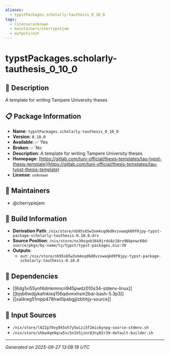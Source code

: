 ```yaml
---
aliases:
  - typstPackages.scholarly-tauthesis_0_10_0
tags:
  - license/unknown
  - maintainers/cherrypiejam
  - outputs/out
---
```


# typstPackages.scholarly-tauthesis_0_10_0

## 📝 Description

A template for writing Tampere University theses

## 📋 Package Information

- **Name**: `typstPackages.scholarly-tauthesis_0_10_0`
- **Version**: `0.10.0`
- **Available**: ✅ Yes
- **Broken**: ✅ No
- **Description**: A template for writing Tampere University theses
- **Homepage**: [https://gitlab.com/tuni-official/thesis-templates/tau-typst-thesis-template](https://gitlab.com/tuni-official/thesis-templates/tau-typst-thesis-template)
- **License**: `unknown`
## 👥 Maintainers

- @cherrypiejam


## 🔧 Build Information

- **Derivation Path**: `/nix/store/nb95s65w3xm4sqd6d0vzvwaqk09f0jpy-typst-package-scholarly-tauthesis-0.10.0.drv`
- **Source Position**: `/nix/store/ns30sqxb36k8jrds8z18rv96bpnwc60d-source/pkgs/by-name/ty/typst/typst-packages.nix:39`
- **Outputs**:
  - `out`:  `/nix/store/nb95s65w3xm4sqd6d0vzvwaqk09f0jpy-typst-package-scholarly-tauthesis-0.10.0`

## 🔗 Dependencies

- [[6dg1vi55ynf4dmkmmcn945pwdz010s34-stdenv-linux]]
- [[bjsb6wdjykafnkixq156qdvmxhsm2bai-bash-5.3p3]]
- [[xalikwg51mpp478hwl0pabgjjlzbhhjy-source]]

## 📁 Input Sources

- `/nix/store/l622p70vy8k5sh7y5wizi5f2mic6ynpg-source-stdenv.sh`
- `/nix/store/shkw4qm9qcw5sc5n1k5jznc83ny02r39-default-builder.sh`

---
*Generated on 2025-09-27 13:08:19 UTC*
